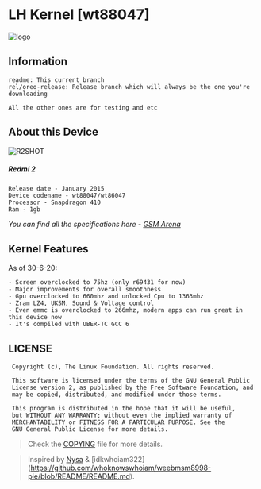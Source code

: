 # LH Kernel [wt88047]

![logo](https://i.imgur.com/wsE8KeE.png)

## Information
```
readme: This current branch
rel/oreo-release: Release branch which will always be the one you're downloading

All the other ones are for testing and etc
```

## About this Device
![R2SHOT](https://i.imgur.com/xB9DHIi.png)

##### Redmi 2
```
Release date - January 2015
Device codename - wt88047/wt86047
Processor - Snapdragon 410
Ram - 1gb
```
*You can find all the specifications here - [GSM Arena](https://www.gsmarena.com/xiaomi_redmi_2-6884.php)*

## Kernel Features
As of 30-6-20:
```
- Screen overclocked to 75hz (only r69431 for now)
- Major improvements for overall smoothness
- Gpu overclocked to 660mhz and unlocked Cpu to 1363mhz
- Zram LZ4, UKSM, Sound & Voltage control
- Even emmc is overclocked to 266mhz, modern apps can run great in this device now
- It's compiled with UBER-TC GCC 6
```

## LICENSE
```
 Copyright (c), The Linux Foundation. All rights reserved.
 
 This software is licensed under the terms of the GNU General Public
 License version 2, as published by the Free Software Foundation, and
 may be copied, distributed, and modified under those terms.
 
 This program is distributed in the hope that it will be useful,
 but WITHOUT ANY WARRANTY; without even the implied warranty of
 MERCHANTABILITY or FITNESS FOR A PARTICULAR PURPOSE. See the
 GNU General Public License for more details.
```
> Check the [COPYING](https://github.com/LuanHalaiko/LH-Kernel-wt88047/blob/rel/oreo-release/COPYING) file for more details.

> Inspired by [Nysa](https://github.com/nysascape/kernel_xiaomi_acrux/blob/readme/README.md) & [idkwhoiam322] (https://github.com/whoknowswhoiam/weebmsm8998-pie/blob/README/README.md).